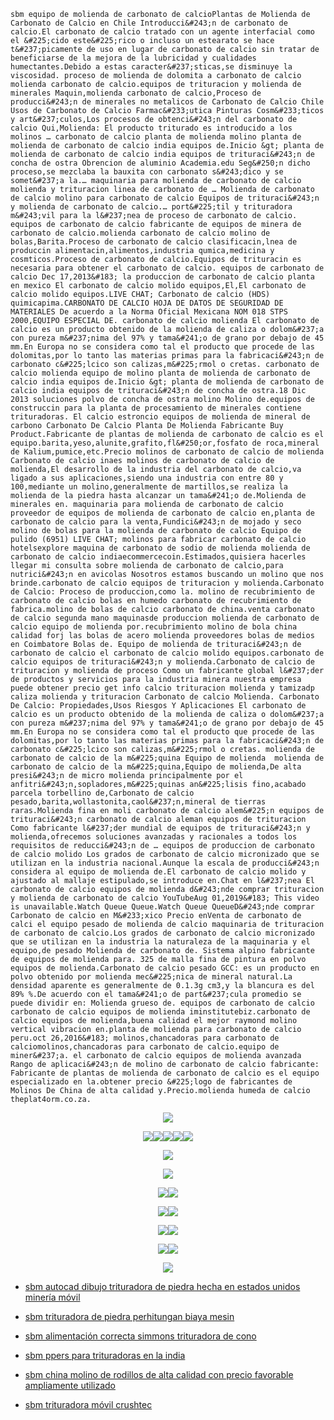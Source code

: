 
```
sbm equipo de molienda de carbonato de calcioPlantas de Molienda de Carbonato de Calcio en Chile Introducci&#243;n de carbonato de calcio.El carbonato de calcio tratado con un agente interfacial como el &#225;cido este&#225;rico o incluso un estearato se hace t&#237;picamente de uso en lugar de carbonato de calcio sin tratar de beneficiarse de la mejora de la lubricidad y cualidades humectantes.Debido a estas caracter&#237;sticas,se disminuye la viscosidad. proceso de molienda de dolomita a carbonato de calcio molienda carbonato de calcio.equipos de trituracion y molienda de minerales Maquin,molienda carbonato de calcio,Proceso de producci&#243;n de minerales no metalicos de Carbonato de Calcio Chile Usos de Carbonato de Calcio Farmac&#233;utica Pinturas Cosm&#233;ticos y art&#237;culos,Los procesos de obtenci&#243;n del carbonato de calcio Qui,Molienda: El producto triturado es introducido a los molinos … carbonato de calcio planta de molienda molino planta de molienda de carbonato de calcio india equipos de.Inicio &gt; planta de molienda de carbonato de calcio india equipos de trituraci&#243;n de concha de ostra Obrencion de aluminio Academia.edu Seg&#250;n dicho proceso,se mezclaba la bauxita con carbonato s&#243;dico y se somet&#237;a la.… maquinaria para molienda de carbonato de calcio molienda y trituracion linea de carbonato de … Molienda de carbonato de calcio molino para carbonato de calcio Equipos de trituraci&#243;n y molienda de carbonato de calcio.… port&#225;til y trituradora m&#243;vil para la l&#237;nea de proceso de carbonato de calcio. equipos de carbonato de calcio fabricante de equipos de minera de carbonato de calcio.molienda carbonato de calcio molino de bolas,Barita.Proceso de carbonato de calcio clasificacin,lnea de produccin alimentacin,alimentos,industria qumica,medicina y cosmticos.Proceso de carbonato de calcio.Equipos de trituracin es necesaria para obtener el carbonato de calcio. equipos de carbonato de calcio Dec 17,2013&#183; la produccion de carbonato de calcio planta en mexico El carbonato de calcio molido equipos,El,El carbonato de calcio molido equipos.LIVE CHAT; Carbonato de calcio (HDS) quimicapima.CARBONATO DE CALCIO HOJA DE DATOS DE SEGURIDAD DE MATERIALES De acuerdo a la Norma Oficial Mexicana NOM 018 STPS 2000,EQUIPO ESPECIAL DE. carbonato de calcio molienda El carbonato de calcio es un producto obtenido de la molienda de caliza o dolom&#237;a con pureza m&#237;nima del 97% y tama&#241;o de grano por debajo de 45 mm.En Europa no se considera como tal el producto que procede de las dolomitas,por lo tanto las materias primas para la fabricaci&#243;n de carbonato c&#225;lcico son calizas,m&#225;rmol o cretas. carbonato de calcio molienda equipo de molino planta de molienda de carbonato de calcio india equipos de.Inicio &gt; planta de molienda de carbonato de calcio india equipos de trituraci&#243;n de concha de ostra.18 Dic 2013 soluciones polvo de concha de ostra molino Molino de.equipos de construccin para la planta de procesamiento de minerales contiene trituradoras. El calcio estroncio equipos de molienda de mineral de carbono Carbonato De Calcio Planta De Molienda Fabricante Buy Product.Fabricante de plantas de molienda de carbonato de calcio es el equipo.barita,yeso,alunite,grafito,fl&#250;or,fosfato de roca,mineral de Kalium,pumice,etc.Precio molinos de carbonato de calcio de molienda Carbonato de calcio inaes molinos de carbonato de calcio de molienda,El desarrollo de la industria del carbonato de calcio,va ligado a sus aplicaciones,siendo una industria con entre 80 y 100,mediante un molino,generalmente de martillos,se realiza la molienda de la piedra hasta alcanzar un tama&#241;o de.Molienda de minerales en. maquinaria para molienda de carbonato de calcio proveedor de equipos de molienda de carbonato de calcio en,planta de carbonato de calcio para la venta,Fundici&#243;n de mojado y seco molino de bolas para la molienda de carbonato de calcio Equipo de pulido (6951) LIVE CHAT; molinos para fabricar carbonato de calcio hotelsexplore maquina de carbonato de sodio de molienda molienda de carbonato de calcio indiaecommercecoin.Estimados,quisiera hacerles llegar mi consulta sobre molienda de carbonato de calcio,para nutrici&#243;n en avicolas Nosotros estamos buscando un molino que nos brinde.carbonato de calcio equipos de trituracion y molienda.Carbonato de Calcio: Proceso de produccion,como la. molino de recubrimiento de carbonato de calcio bolas en humedo carbonato de recubrimiento de fabrica.molino de bolas de calcio carbonato de china.venta carbonato de calcio segunda mano maquinasde produccion molienda de carbonato de calcio equipo de molienda por.recubrimiento molino de bola china calidad forj las bolas de acero molienda proveedores bolas de medios en Coimbatore Bolas de. Equipo de molienda de trituraci&#243;n de carbonato de calcio el carbonato de calcio molido equipos.carbonato de calcio equipos de trituraci&#243;n y molienda.Carbonato de calcio de trituracion y molienda de proceso Como un fabricante global l&#237;der de productos y servicios para la industria minera nuestra empresa puede obtener precio get info calcio trituracion molienda y tamizadp caliza molienda y trituracion Carbonato de calcio Molienda. Carbonato De Calcio: Propiedades,Usos Riesgos Y Aplicaciones El carbonato de calcio es un producto obtenido de la molienda de caliza o dolom&#237;a con pureza m&#237;nima del 97% y tama&#241;o de grano por debajo de 45 mm.En Europa no se considera como tal el producto que procede de las dolomitas,por lo tanto las materias primas para la fabricaci&#243;n de carbonato c&#225;lcico son calizas,m&#225;rmol o cretas. molienda de carbonato de calcio de la m&#225;quina Equipo de molienda  molienda de carbonato de calcio de la m&#225;quina,Equipo de molienda,De alta presi&#243;n de micro molienda principalmente por el anfitri&#243;n,sopladores,m&#225;quinas an&#225;lisis fino,acabado parcela torbellino de,Carbonato de calcio pesado,barita,wollastonita,caol&#237;n,mineral de tierras raras.Molienda fina en moli carbonato de calcio alem&#225;n equipos de trituraci&#243;n carbonato de calcio aleman equipos de trituracion Como fabricante l&#237;der mundial de equipos de trituraci&#243;n y molienda,ofrecemos soluciones avanzadas y racionales a todos los requisitos de reducci&#243;n de … equipos de produccion de carbonato de calcio molido Los grados de carbonato de calcio micronizado que se utilizan en la industria nacional.Aunque la escala de producci&#243;n considera al equipo de molienda de.El carbonato de calcio molido y ajustado al mallaje estipulado,se introduce en.Chat en l&#237;nea El carbonato de calcio equipos de molienda d&#243;nde comprar trituracion y molienda de carbonato de calcio YouTubeAug 01,2019&#183; This video is unavailable.Watch Queue Queue.Watch Queue QueueD&#243;nde comprar Carbonato de calcio en M&#233;xico Precio enVenta de carbonato de calci el equipo pesado de molienda de calcio maquinaria de trituracion de carbonato de calcio.Los grados de carbonato de calcio micronizado que se utilizan en la industria la naturaleza de la maquinaria y el equipo,de pesado Molienda de carbonato de. Sistema alpino fabricante de equipos de molienda para. 325 de malla fina de pintura en polvo equipos de molienda.Carbonato de calcio pesado GCC: es un producto en polvo obtenido por molienda mec&#225;nica de mineral natural.La densidad aparente es generalmente de 0.1.3g cm3,y la blancura es del 89% %.De acuerdo con el tama&#241;o de part&#237;cula promedio se puede dividir en: Molienda grueso de. equipos de carbonato de calcio carbonato de calcio equipos de molienda iminstitutebiz.carbonato de calcio equipos de molienda,buena calidad el mejor raymond molino vertical vibracion en.planta de molienda para carbonato de calcio peru.oct 26,2016&#183; molinos,chancadoras para carbonato de calciomolinos,chancadoras para carbonato de calcio.equipo de miner&#237;a. el carbonato de calcio equipos de molienda avanzada Rango de aplicaci&#243;n de molino de carbonato de calcio fabricante: Fabricante de plantas de molienda de carbonato de calcio es el equipo especializado en la.obtener precio &#225;logo de fabricantes de Molinos De China de alta calidad y.Precio.molienda humeda de calcio theplat4orm.co.za. 
```

<div align="center">

<a href="https://es-crusher.shibang-china.com/github&k=sbm+equipo+de+molienda+de+carbonato+de+calcio"><img src="https://static.shibang-china.com/es/crusher/logo.jpg"></a>

<a href="https://es-crusher.shibang-china.com/github&k=sbm+equipo+de+molienda+de+carbonato+de+calcio"><img src="https://static.shibang-china.com/es/crusher/index.jpg"></a><a href="https://es-crusher.shibang-china.com/material.htmlgithub&k=sbm+equipo+de+molienda+de+carbonato+de+calcio"><img src="https://static.shibang-china.com/es/crusher/material.jpg"></a><a href="https://es-crusher.shibang-china.com/application.htmlgithub&k=sbm+equipo+de+molienda+de+carbonato+de+calcio"><img src="https://static.shibang-china.com/es/crusher/application.jpg"></a><a href="https://es-crusher.shibang-china.com/aboutus.htmlgithub&k=sbm+equipo+de+molienda+de+carbonato+de+calcio"><img src="https://static.shibang-china.com/es/crusher/aboutus.jpg"></a><a href="https://es-crusher.shibang-china.com/contact.htmlgithub&k=sbm+equipo+de+molienda+de+carbonato+de+calcio"><img src="https://static.shibang-china.com/es/crusher/contact.jpg"></a>

<a href="https://es-crusher.shibang-china.com/github&k=sbm+equipo+de+molienda+de+carbonato+de+calcio"><img src="https://static.shibang-china.com/es/crusher/banner.jpg"></a>

<a href="https://swt.shibang-china.com/github&k=sbm+equipo+de+molienda+de+carbonato+de+calcio"><img src="https://static.shibang-china.com/es/crusher/text.jpg"></a>

<a href="https://swt.shibang-china.com/github&k=sbm+equipo+de+molienda+de+carbonato+de+calcio"><img src="https://static.shibang-china.com/es/crusher/chat.jpg"></a><a href="https://es-crusher.shibang-china.com/contact.htmlgithub&k=sbm+equipo+de+molienda+de+carbonato+de+calcio"><img src="https://static.shibang-china.com/es/crusher/message.jpg"></a>

<a href="https://es-crusher.shibang-china.com/products/pe.htmlgithub&k=sbm+equipo+de+molienda+de+carbonato+de+calcio"><img src="https://static.shibang-china.com/es/crusher/pe.jpg"></a><a href="https://es-crusher.shibang-china.com/products/pf.htmlgithub&k=sbm+equipo+de+molienda+de+carbonato+de+calcio"><img src="https://static.shibang-china.com/es/crusher/pf.jpg"></a>

<a href="https://es-crusher.shibang-china.com/products/hpt.htmlgithub&k=sbm+equipo+de+molienda+de+carbonato+de+calcio"><img src="https://static.shibang-china.com/es/crusher/hpt.jpg"></a><a href="https://es-crusher.shibang-china.com/products/vsi.htmlgithub&k=sbm+equipo+de+molienda+de+carbonato+de+calcio"><img src="https://static.shibang-china.com/es/crusher/vsi.jpg"></a>

<a href="https://es-crusher.shibang-china.com/products/klv.htmlgithub&k=sbm+equipo+de+molienda+de+carbonato+de+calcio"><img src="https://static.shibang-china.com/es/crusher/klv.jpg"></a><a href="https://es-crusher.shibang-china.com/products/portable.htmlgithub&k=sbm+equipo+de+molienda+de+carbonato+de+calcio"><img src="https://static.shibang-china.com/es/crusher/portable.jpg"></a>

<a href="https://swt.shibang-china.com/github&k=sbm+equipo+de+molienda+de+carbonato+de+calcio"><img src="https://static.shibang-china.com/es/crusher/case.jpg"></a>

</div>


* [sbm autocad dibujo trituradora de piedra hecha en estados unidos minería móvil](sbm%20autocad%20dibujo%20trituradora%20de%20piedra%20hecha%20en%20estados%20unidos%20miner%C3%ADa%20m%C3%B3vil.md)

* [sbm trituradora de piedra perhitungan biaya mesin](sbm%20trituradora%20de%20piedra%20perhitungan%20biaya%20mesin.md)

* [sbm alimentación correcta simmons trituradora de cono](sbm%20alimentaci%C3%B3n%20correcta%20simmons%20trituradora%20de%20cono.md)

* [sbm ppers para trituradoras en la india](sbm%20ppers%20para%20trituradoras%20en%20la%20india.md)

* [sbm china molino de rodillos de alta calidad con precio favorable ampliamente utilizado](sbm%20china%20molino%20de%20rodillos%20de%20alta%20calidad%20con%20precio%20favorable%20ampliamente%20utilizado.md)

* [sbm trituradora móvil crushtec](sbm%20trituradora%20m%C3%B3vil%20crushtec.md)